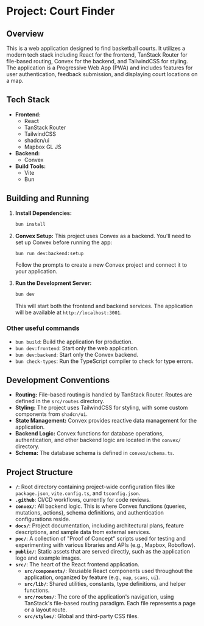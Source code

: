# Project: Court Finder

## Overview

This is a web application designed to find basketball courts. It utilizes a modern tech stack including React for the frontend, TanStack Router for file-based routing, Convex for the backend, and TailwindCSS for styling. The application is a Progressive Web App (PWA) and includes features for user authentication, feedback submission, and displaying court locations on a map.

## Tech Stack

- **Frontend:**
  - React
  - TanStack Router
  - TailwindCSS
  - shadcn/ui
  - Mapbox GL JS
- **Backend:**
  - Convex
- **Build Tools:**
  - Vite
  - Bun

## Building and Running

1.  **Install Dependencies:**

    ```bash
    bun install
    ```

2.  **Convex Setup:**
    This project uses Convex as a backend. You'll need to set up Convex before running the app:

    ```bash
    bun run dev:backend:setup
    ```

    Follow the prompts to create a new Convex project and connect it to your application.

3.  **Run the Development Server:**
    ```bash
    bun dev
    ```
    This will start both the frontend and backend services. The application will be available at `http://localhost:3001`.

### Other useful commands

- `bun build`: Build the application for production.
- `bun dev:frontend`: Start only the web application.
- `bun dev:backend`: Start only the Convex backend.
- `bun check-types`: Run the TypeScript compiler to check for type errors.

## Development Conventions

- **Routing:** File-based routing is handled by TanStack Router. Routes are defined in the `src/routes` directory.
- **Styling:** The project uses TailwindCSS for styling, with some custom components from `shadcn/ui`.
- **State Management:** Convex provides reactive data management for the application.
- **Backend Logic:** Convex functions for database operations, authentication, and other backend logic are located in the `convex/` directory.
- **Schema:** The database schema is defined in `convex/schema.ts`.

## Project Structure

- **`/`**: Root directory containing project-wide configuration files like `package.json`, `vite.config.ts`, and `tsconfig.json`.
- **`.github`**: CI/CD workflows, currently for code reviews.
- **`convex/`**: All backend logic. This is where Convex functions (queries, mutations, actions), schema definitions, and authentication configurations reside.
- **`docs/`**: Project documentation, including architectural plans, feature descriptions, and sample data from external services.
- **`poc/`**: A collection of "Proof of Concept" scripts used for testing and experimenting with various libraries and APIs (e.g., Mapbox, Roboflow).
- **`public/`**: Static assets that are served directly, such as the application logo and example images.
- **`src/`**: The heart of the React frontend application.
  - **`src/components/`**: Reusable React components used throughout the application, organized by feature (e.g., `map`, `scans`, `ui`).
  - **`src/lib/`**: Shared utilities, constants, type definitions, and helper functions.
  - **`src/routes/`**: The core of the application's navigation, using TanStack's file-based routing paradigm. Each file represents a page or a layout route.
  - **`src/styles/`**: Global and third-party CSS files.
